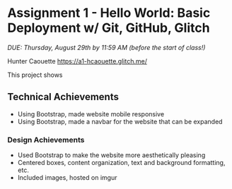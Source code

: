 Assignment 1 - Hello World: Basic Deployment w/ Git, GitHub, Glitch
===

*DUE: Thursday, August 29th by 11:59 AM (before the start of class!)*  

Hunter Caouette
https://a1-hcaouette.glitch.me/

This project shows

## Technical Achievements
- Using Bootstrap, made website mobile responsive
- Using Bootstrap, made a navbar for the website that can be expanded

### Design Achievements
- Used Bootstrap to make the website more aesthetically pleasing
- Centered boxes, content organization, text and background formatting, etc.
- Included images, hosted on imgur
